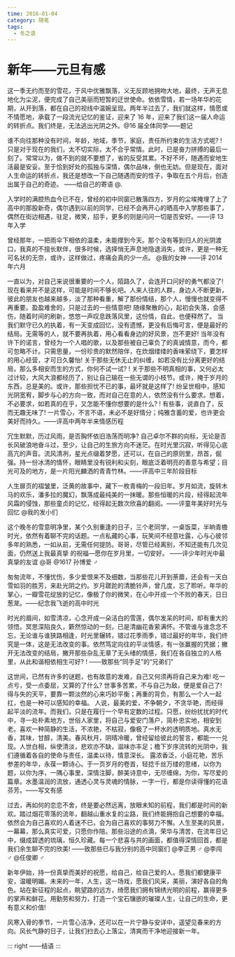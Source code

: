 ```yaml
---
time: 2016-01-04
category: 随笔
tags:
  - 冬之语
---
```


# 新年——元旦有感

这一季无约而至的雪花，于风中优雅飘落，义无反顾地拥吻大地，最终，无声无息地化为尘泥，便完成了自己美丽而短暂的迂世使命。依依雪情，若一场年华的花期，从开到落，都在自己的视线中温婉呈现。两年半过去了，我们就这样，情愿或不情愿地，承载了一段流光记忆的鉴证，迎来了 16 年，迎来了我们这一届人命运的转折点。我们终是，无法逃出光阴之外。@16 届全体同学——题记

谁不向往那种没有时间，年龄，地域，季节，家庭，责任所约束的生活方式呢? ! 只是对于现在的我们，太不切实际，太不合乎常情。此时，已是奋力拼搏的最后一刻了。常常以为，做不到的就不要想了，省的反受其累。不好不坏，随遇而安地生活最是安妥。至于恰到好处的孤独与深情，偶尔品味，倒也无妨。但是现在，面对人生命运的转折点，我还是想改一下自己随遇而安的性子，争取在五个月后，创造出属于自己的奇迹。 ——给自己的寄语 @.

入学时的满腔热血今已不在，曾经的初中同窗已散落四方，岁月的尘埃掩埋了上了高中的那股新奇，偶尔遇到以前的同学，已经不会再开心的晒高中入学那些事了，偶然在街边相遇，驻足，微笑，招手，更多的则是问问一切是否安好。——评 13 年入学

曾经那年，一把雨伞下相依的温柔，未能撑到今天。那个没有等到归人的光阴渡口，我真的不擅长默伴，很多时候，选择悄无声息地隐退消失，或许，更是一种无可名状的无奈，或许，这样做过，疼痛会真的少一点。 @我的女神 ——评 2014 年六月

一直以为，对自己来说很重要的一个人，陌路久了，会连开口问好的勇气都没了! 现在看来并不是这样，可能是时间不够长吧。人来人往的人群，身边人不断更新，彼此的朋友也越来越多，淡了那种看重，解了那份情结，那个人，慢慢也就变得不再重要。盈盈难舍的，只是过去的一些情意吧! 随缘聚散的心，起初会失落，会感伤，随着时间的刷新，悠悠一声叹息跌落风里，这份情，自此，也便释然了。
当我们默守已久的执着，有一天变成回忆，没有遗憾，更没有后悔可言，便是最好的结局。无需等的人，就不要再执着，用心看看身边的好风景，岂不更好! 当年没有许下的诺言，曾经为一个人唱的歌，以及那些被自己辜负了的真诚情意，而今，都可忽略不计。只需思量，一份珍贵的默然陪伴，在炊烟缕缕的香味萦绕下，要怎样的用心经营，才可日久馨怡!
关于那些无休无止的纠缠，如若没有比分离更好的结局，那么多相安而生的方式，你何不试一试? ! 关于那些不明真相的事，又何必太过计较，大风大浪都经历了，别让自己输在一些无谓的小枝节。或许，掩于岁月的东西，总是美的。或许，那些担忧不已的事，最坏就是这样了!
纷呈世相中，感知光阴宽宥，脚步与心的方向一致，而对自己在意的人，依然没有什么要求。想着，不必要求，如若真的在乎，又怎能不懂你想要的是什么? ! 有些事，说直白了，反而无趣无味了! 一片雪心，不言不语，未必不是好情分；纯雅含蓄的爱，也许更会美好而持久。——评高中两年半来情感历程

冗生默默，历过风雨，是否胸怀依旧浩荡而明净? 自己卓尔不群的向标，无论是否长风破浪地奋斗过，至少，让自己的生旅方向不迷茫。在时光里沉寂，听得见心底高亢的声音。流风清冽，星光点缀着梦愿，还可以，在自己的原则里，昂首，倔强。持一份冰清的情怀，眼睛里没有锐利和尖刻，眼底泛着明亮的善意与希望；目光可及的地方，是一片阳光麟洒的青青竹林。——评高中三年阶段目标

人生扉页的褶皱里，泛黄的故事中，藏下一枚青梅的一段旧年。岁月如流，旋转木马的欢乐，潘多拉的魔幻，飘落成最纯美的一抹暖。那些恒暖的片段，经得起流年风霜的侵蚀，那些童贞的记忆，经得起无数次欣喜的翻阅。——评童年美好时光与回忆 @我的发小们

这个晚冬的雪意明净里，某个久别重逢的日子，三个老同学，一桌饭菜，半晌青檐时光，依然有着聊不完的话题。一点私藏的心事，玩笑间不经意吐露，心与心彼邻多年的熟悉，一如从前，无需任何提防。哥哥，尽管已经离别，不知还能有几次见面，仍然送上我最真挚
的祝福—愿你在岁月里，一切安好。 ——评少年时光中最真挚的友谊 @哥 @1617 孙博爱 ♂

匆匆流年，不懂忧伤，多少爱恨来不及细数，当那些花儿开到荼蘼，还会有一天白雪如羽的胜芳，来赴光阴之约。岁月蹉跎的清脆铃声，曾几度，忘了聆听。年华的掌心，一瓣雪花绽放的记忆，像极了你的微笑，在心中开成一个不败的春天，日日葱茏。——纪念我飞逝的高中时光

时光的眉间，如雪清凉，心念开成一朵洁白的雪莲，偶尔发呆的时间，却有重大的领悟。冥思深陷良久，簌然惊动的一刻，已是清幽花香萦满怀。不管谁与谁念念不忘，无论谁与谁狭路相逢，时光里辗转，错过花季雨季，错过最好的年华，我们终究是一体，这是无法改变的事。依然笃定向往的平淡情感，有一张赢握的凭据；撇开无法改变的结局，撇开那些杂乱无章了无头绪的情感，我们在各自独立的人格里，从此和谐相依相生可好? ! ——致那些“同手足”的“兄弟们”

这世间，已然有许多的谜题，也有故意的发难，自己又何须再将自己来为难! 吃一点亏，受一点委屈，又算的了什么? 世事多苦累，不与自己为敌，便是爱自己了! 得与失的天平，要靠一颗淡然的心来巧妙平衡；再重的背负，有那么一个人一起扛，也是一种可以感知的幸福。
人说，最美的爱，不争朝夕，不贪华艳，而经得起平淡的流年。而我们，只是在履行一个早有定数的过程。只愿，纷纷扰扰的时代中，寻一处朴素地方，世俗人家里，将自己与爱安门落户，简朴忠实地，相安到老。喜欢一种简静的生活，不浓艳，不枯寂，像极了一杯水的透明质地。真水无香，其味，甘醇，清美。春风秋月，阴晴冷暖，曾经留给彼此的誓言，都能一一兑现。人世白相，纵使清淡，悲欢亦不缺，滋味亦丰足；檐下岁序流转的光阴中，我们遵循着各自的使命与责任，温柔以待，情意深长。
露浓香泛，小庭花艳，苦乐参差的年华，永葆一颗诗心。于一页岁月的卷首，轻捻千丝万缕的思绪，以你为题，以你为序，一隅心事里，深情注脚，醉美诗意中，无尽缠绵，为你，写尽爱的篇章。水墨温润的流放，通透心灵与灵魂的情脉，一字一行，都是你读得懂的花语芬芳。——写文有感

过去，再如何的恋恋不舍，终是要必然远离，放眼未知的前程，我们都是时间的新欢。踏过烟花零落的流年，翻越山重水复的尘路，我们终能拥抱自己想要的幸福。依然会为自己喜欢的人着迷不已，会为自己喜欢的事努力不懈。人生至美的风景，一幕幕，那么真实可爱，只愿你作陪。那些沿途的点滴，荣华与清苦，在流年日记中，缀成碧透的琉璃，恒久珍藏。每一个悲喜与共的画面，都值得深情回首，都是我们余生聊不完的欣美! ——致那些已与我分别的高中同窗们 @李正男 ♂ @李闯 ♂ @任俊卿 ♂

新年伊始，持一份真挚而美好的祝愿，给自己，给自己爱的人。愿我们都健康平安，温暖明媚。未来的一年，人生，这一场戏，愿我们风采，美丽，演好各自的角色。站在新征程的起点，眺望路的远方，绮愿我们拥有锦绣光明的前程，赢得更多的掌声和鲜花。用勤劳和努力，打造一个宝石镶嵌的璀璨人生，让自己的生命，更有意义和价值!

风寒入骨的季节，一片雪心洁净，还可以在一片宁静与安详中，遥望见春来的方向。风长气静的日子，让我们扫去心上落尘，清爽而干净地迎接新一年。

::: right
——结语
:::
